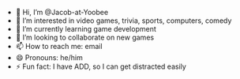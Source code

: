 - 👋 Hi, I’m @Jacob-at-Yoobee
- 👀 I’m interested in video games, trivia, sports, computers, comedy
- 🌱 I’m currently learning game development
- 💞️ I’m looking to collaborate on new games
- 📫 How to reach me: email
- 😄 Pronouns: he/him
- ⚡ Fun fact: I have ADD, so I can get distracted easily

<!---
Jacob-at-Yoobee/Jacob-at-Yoobee is a ✨ special ✨ repository because its `README.md` (this file) appears on your GitHub profile.
You can click the Preview link to take a look at your changes.
--->
